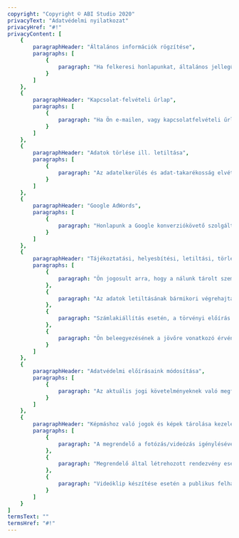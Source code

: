 ```yaml
---
copyright: "Copyright © ABI Studio 2020"
privacyText: "Adatvédelmi nyilatkozat"
privacyHref: "#!"
privacyContent: [
    {
        paragraphHeader: "Általános információk rögzítése",
        paragraphs: [
            {
                paragraph: "Ha felkeresi honlapunkat, általános jellegű információk automatikusan rögzítésre kerülnek. Ezen információk (szerver logfájlok) a webböngésző fajtájára, az alkalmazott üzemi rendszerre, az Ön internet-szolgáltatójának domain-nevére és ehhez hasonló adatokra vonatkoznak. Ezek kizárólag olyan információk, amelyekből az Ön személyazonosságára nem lehet következtetni. Ezek az információk az Ön által felkeresett honlapok korrekt tartalomszolgáltatása miatt, műszaki szempontból szükségesek, és internethasználatkor elengedhetetlenek. Az ilyen jellegű anonim információkat internet-megjelenésünk és a mögötte álló technika optimalizálása érdekében statisztikailag értékeljük."
            }
        ]
    },
    {
        paragraphHeader: "Kapcsolat-felvételi űrlap",
        paragraphs: [
            {
                paragraph: "Ha Ön e-mailen, vagy kapcsolatfelvételi űrlap útján kapcsolatba lépett velünk, adatait a megkeresés feldolgozása és az esetleges kapcsolódó kérdések tisztázása céljából tárolni fogjuk."
            }
        ]
    },
    {
        paragraphHeader: "Adatok törlése ill. letiltása",
        paragraphs: [
            {
                paragraph: "Az adatelkerülés és adat-takarékosság elvét tiszteletben tartjuk. Személyes adatait ezért csak addig tároljuk, amíg az említett cél elérésének érdekében ez szükséges, vagy a törvény által előírt különböző adattárolási határidők ezt lehetővé teszik. A cél elérését ill. a határidők lejártát követően a vonatkozó adatokat rutinszerűen és a törvényes előírásoknak megfelelően letiltjuk vagy töröljük."
            }
        ]
    },
    {
        paragraphHeader: "Google AdWords",
        paragraphs: [
            {
                paragraph: "Honlapunk a Google konverziókövető szolgáltatását (Google Conversion-Tracking) használja. Ön honlapunkat egy Google-hirdetésen keresztül érte el, így a Google Adwords az Ön számítógépére egy cookie-t továbbított. A konverziókövető cookie akkor jön létre, ha egy használó egy Google által megjelentetett hirdetésre kattint. Ezek a cookie-k 30 nap eltelte után érvényüket vesztik és nem a személyazonosság megállapítását szolgálják. Ha a használó honlapunk bizonyos oldalaira látogat és a cookie érvényessége még nem járt le, mi is és a Google is észlelhetjük, hogy a használó a hirdetésre kattintással jutott erre az oldalra. Valamennyi AdWords ügyfél más cookie-t kap, így a cookie-ket az AdWords ügyfeleinek weboldalain keresztül nem lehet nyomon követni. A konverziókövető cookie-k segítségével szerzett információk azt a célt szolgálják, hogy az AdWords konverziókövetést választó ügyfeleinek számára konverziós statisztikákat készítsenek. Az ügyfelek így tájékozódnak a hirdetésükre kattintó és konverziókövető címkével ellátott oldalra továbbított ügyfelek számáról. Ugyanakkor viszont a használó személyének azonosítását lehetővé tevő információkhoz nem juthatnak hozzá."
            }
        ]
    },
    {
        paragraphHeader: "Tájékoztatási, helyesbítési, letiltási, törlési és visszavonási jog",
        paragraphs: [
            {
                paragraph: "Ön jogosult arra, hogy a nálunk tárolt személyi adatairól bármikor tájékoztatásban részesüljön. Szintén jogosult személyes adatainak helyesbítésére, letiltására, illetve törlésére, kivéve az ügyletek lebonyolításához előírt adatok tárolását. Ennek érdekében a weboldalon megadott elérhetőségeken tudja felvenni velünk a kapcsolatot."
            },
            {
                paragraph: "Az adatok letiltásának bármikori végrehajtása érdekében ezeket az adatokat ellenőrzés céljából zárolt fájlba kell menteni. Ha azt törvényi archiválási kötelezettség nem írja elő, adatainak törlését is kérheti. Ilyen kötelezettség megléte esetén adatait kívánságra töröljük."
            },
            {
                paragraph: "Számlakiállítás esetén, a törvényi előírás miatt a számlán és a számlázó programban a nevét és lakcímét tárolni szükséges."
            },
            {
                paragraph: "Ön beleegyezésének a jövőre vonatkozó érvényességű módosítását vagy visszavonását megfelelő nyilatkozattal közölheti velünk."
            }
        ]
    },
    {
        paragraphHeader: "Adatvédelmi előírásaink módosítása",
        paragraphs: [
            {
                paragraph: "Az aktuális jogi követelményeknek való megfelelésnek vagy szolgáltatásaink módosításának, pl. új szolgáltatások bevezetésének az adatvédelmi nyilatkozatban történő kifejezése érdekében ezen adatvédelmi nyilatkozat módosításának jogát fenntartjuk."
            }
        ]
    },
    {
        paragraphHeader: "Képmáshoz való jogok és képek tárolása kezelése",
        paragraphs: [
            {
                paragraph: "A megrendelő a fotózás/videózás igénylésével hozzájárul, hogy róla fényképfelvétel/videó készüljön."
            },
            {
                paragraph: "Megrendelő által létrehozott rendezvény esetében (céges rendezvény, fesztivál, esküvő) a Megrendelő felelőssége tisztázni a rendezvény látogatóival, hogy a rendezvényen kép vagy mozgóképfelvétel készül. Ez esetben az Adatkezelő a Megrendelő. Rendezvényeknél alap esetben a Megrendelő engedélyezi a fotós számára az elkészült fotók portfólióban történő publikus felhasználását."
            },
            {
                paragraph: "Videóklip készítése esetén a publikus felhasználásról a felek minden esetben külön egyeznek meg."
            }
        ]
    }
]
termsText: ""
termsHref: "#!"
---
```

